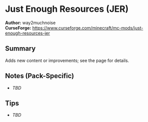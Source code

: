 # Just Enough Resources (JER)

**Author:** way2muchnoise  
**CurseForge:** https://www.curseforge.com/minecraft/mc-mods/just-enough-resources-jer

## Summary
Adds new content or improvements; see the page for details.

## Notes (Pack-Specific)
- _TBD_

## Tips
- _TBD_

